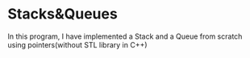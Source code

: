 # Stacks&Queues
 In this program, I have implemented a Stack and a Queue from scratch using pointers(without STL library in C++)
 

